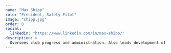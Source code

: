 ```yaml
---
name: "Max Shipp"
role: "President, Safety Pilot"
image: "shipp.jpg"
order: 0
social:
  linkedin: "https://www.linkedin.com/in/max-shipp/"
description: >
  Oversees club progress and administration. Also leads development of the club's aircraft. In addition,ensures aircraft flies safely during flight tests and competitions.
---
```

